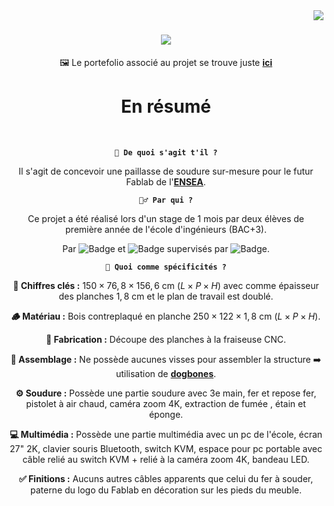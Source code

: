 <img align="right" src="https://visitor-badge.laobi.icu/badge?page_id=salesp07.salesp07" />

<h1 align="center">
    <img src="https://readme-typing-svg.herokuapp.com/?font=Righteous&size=35&center=true&vCenter=true&width=500&height=70&duration=6000&lines=Bonjour!+👋;+Meuble+de+soudure+du+Fablab;" />
</h1>

<div align="center">
  
  🖼️ Le portefolio associé au projet se trouve juste **[ici](https://nelthb.notion.site/Stage-1A-FabLab-Makerspace-4b8a7bd95b364fb7ac839f11d980228e)**
  
</div>

<h1 align="center">
  En résumé
</h1>

</br>

<div align="center">
  
  **`🤔 De quoi s'agit t'il ?`**
  
  Il s'agit de concevoir une paillasse de soudure sur-mesure pour le futur Fablab de l'[**ENSEA**](https://www.ensea.fr/fr).

   **`🙋‍♂️ Par qui ?`**

  Ce projet a été réalisé lors d'un stage de 1 mois par deux élèves de première année de l'école d'ingénieurs (BAC+3).

  Par ![Badge](https://img.shields.io/badge/Matis%20GARBEZ-blue) 
 et ![Badge](https://img.shields.io/badge/Nelven%20THEBAULT-blue) supervisés par ![Badge](https://img.shields.io/badge/Cédric%20BLEIMLING-darkgreen).

  **`📑 Quoi comme spécificités ?`**

  **📏 Chiffres clés :** $150\times76,8\times156,6\text{ cm}$ $(L\times P\times H)$ avec comme épaisseur des planches $1,8\text{ cm}$ et le plan de travail est doublé.

  **🪵 Matériau :** Bois contreplaqué en planche $250\times122\times1,8\text{ cm}$ $(L\times P\times H)$.

  **🔨 Fabrication :** Découpe des planches à la fraiseuse CNC.

  **🔩 Assemblage :** Ne possède aucunes visses pour assembler la structure ➡️ utilisation de [**dogbones**](https://www.mekanika.io/fr_BE/blog/apprentissage-1/un-dogbone-c-est-quoi-42).

  **⚙️ Soudure :** Possède une partie soudure avec 3e main, fer et repose fer, pistolet à air chaud, caméra zoom 4K, extraction de fumée , étain et éponge.

  **💻 Multimédia :** Possède une partie multimédia avec un pc de l'école, écran 27" 2K, clavier souris Bluetooth, switch KVM, espace pour pc portable avec câble relié au switch KVM + relié à la caméra zoom 4K, bandeau LED.

  **✅ Finitions :** Aucuns autres câbles apparents que celui du fer à souder, paterne du logo du Fablab en décoration sur les pieds du meuble.

</div>
